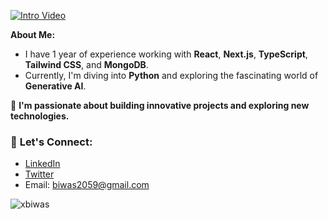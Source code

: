 [![Intro Video](https://img.youtube.com/vi/jdTZ3lz4ofo/0.jpg)](https://youtu.be/jdTZ3lz4ofo?si=2Ncw9cX2_qbcODCD)

**About Me:**
-  I have 1 year of experience working with **React**, **Next.js**, **TypeScript**, **Tailwind CSS**, and **MongoDB**.
-  Currently, I'm diving into **Python** and exploring the fascinating world of **Generative AI**.

🚀 **I'm passionate about building innovative projects and exploring new technologies.**

### 💬 **Let's Connect:**
- [LinkedIn](https://www.linkedin.com/in/biwas-bhandari/)
- [Twitter](https://twitter.com/x_biwas)
- Email: [biwas2059@gmail.com](mailto:biwas2059@gmail.com)



<p><img align="center" src="https://github-readme-streak-stats.herokuapp.com/?user=xbiwas&" alt="xbiwas" /></p>
